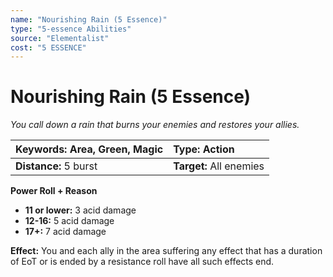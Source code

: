 ```yaml
---
name: "Nourishing Rain (5 Essence)"
type: "5-essence Abilities"
source: "Elementalist"
cost: "5 ESSENCE"
---
```


# Nourishing Rain (5 Essence)

*You call down a rain that burns your enemies and restores your allies.*

| **Keywords:** Area, Green, Magic | **Type:** Action |
| :-- | :-- |
| **Distance:** 5 burst | **Target:** All enemies |

**Power Roll + Reason**

- **11 or lower:** 3 acid damage
- **12-16:** 5 acid damage
- **17+:** 7 acid damage

**Effect:** You and each ally in the area suffering any effect that has a duration of EoT or is ended by a resistance roll have all such effects end.
